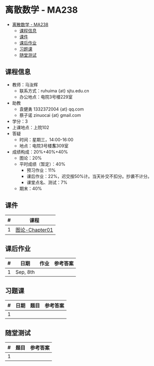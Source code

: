 # 离散数学 - MA238

<!-- TOC -->

- [离散数学 - MA238](#离散数学---ma238)
  - [课程信息](#课程信息)
  - [课件](#课件)
  - [课后作业](#课后作业)
  - [习题课](#习题课)
  - [随堂测试](#随堂测试)

<!-- /TOC -->

## 课程信息

- 教师：马汝辉
  - 联系方式：ruhuima {at} sjtu.edu.cn
  - 办公地点：电院3号楼229室
- 助教
  - 袁健勇 1332372004 {at} qq.com
  - 蔡子诺 zinuocai {at} gmail.com
- 学分：3
- 上课地点：上院102
- 答疑
  - 时间：星期三，14:00-16:00
  - 地点：电院3号楼**东**309室
- 成绩构成：20%+40%+40%
  - 图论：20%
  - 平时成绩（暂定）：40%
    - 预习作业：11%
    - 课后作业：22%，迟交按50%计。当天补交不扣分。抄袭不计分。
    - 课堂点名、测试：7%
  - 期末：40%

## 课件

|  #   | 课程 |
| :--: | :--: |
|   1   |   [图论-Chapter01](files/chapter-01.pdf)   |

## 课后作业

|  #   | 日期 | 作业 | 参考答案 |
| :--: | :--: | :--: | :------: |
|   1   |   Sep, 8th   |      |          |

## 习题课

|  #   | 日期 | 题目 | 参考答案 |
| :--: | :--: | :--: | :------: |
|   1   |      |      |          |

## 随堂测试

|  #   | 题目 | 参考答案 |
| :--: | :--: | :------: |
|   1   |      |          |
